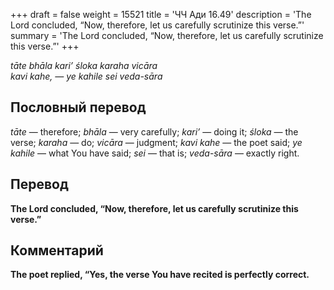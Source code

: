 +++
draft = false
weight = 15521
title = 'ЧЧ Ади 16.49'
description = 'The Lord concluded, “Now, therefore, let us carefully scrutinize this verse.”'
summary = 'The Lord concluded, “Now, therefore, let us carefully scrutinize this verse.”'
+++

_tāte bhāla kari’ śloka karaha vicāra  
kavi kahe, — ye kahile sei veda-sāra_

## Пословный перевод

_tāte_ — therefore; _bhāla_ — very carefully; _kari’_ — doing it; _śloka_ — the verse; _karaha_ — do; _vicāra_ — judgment; _kavi_ _kahe_ — the poet said; _ye_ _kahile_ — what You have said; _sei_ — that is; _veda_\-_sāra_ — exactly right.

## Перевод

**The Lord concluded, “Now, therefore, let us carefully scrutinize this verse.”**

## Комментарий

**The poet replied, “Yes, the verse You have recited is perfectly correct.**

